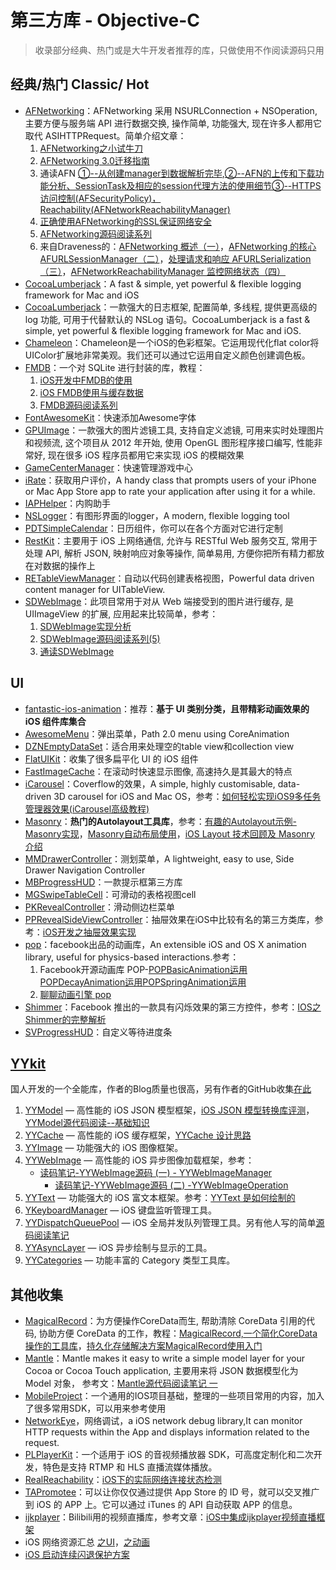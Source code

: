 # 第三方库 - Objective-C
> 收录部分经典、热门或是大牛开发者推荐的库，只做使用不作阅读源码只用

## 经典/热门 Classic/ Hot
- [AFNetworking][1]：AFNetworking 采用 NSURLConnection + NSOperation, 主要方便与服务端 API 进行数据交换, 操作简单, 功能强大, 现在许多人都用它取代 ASIHTTPRequest。简单介绍文章：
	1. [AFNetworking之小试牛刀][2]
	2. [AFNetworking 3.0迁移指南][3]
	3. 通读AFN [①--从创建manager到数据解析完毕][4],[②--AFN的上传和下载功能分析、SessionTask及相应的session代理方法的使用细节][5][③--HTTPS访问控制(AFSecurityPolicy)，Reachability(AFNetworkReachabilityManager)][6]
	4. [正确使用AFNetworking的SSL保证网络安全][7]
	5. [AFNetworking源码阅读系列][8]
	6. 来自Draveness的：[AFNetworking 概述（一）][9]，[AFNetworking 的核心 AFURLSessionManager（二）][10]，[处理请求和响应 AFURLSerialization（三）][11]，[AFNetworkReachabilityManager 监控网络状态（四）][12]
- [CocoaLumberjack][13]：A fast & simple, yet powerful & flexible logging framework for Mac and iOS
- [CocoaLumberjack][14]：一款强大的日志框架, 配置简单, 多线程, 提供更高级的 log 功能, 可用于代替默认的 NSLog 语句。CocoaLumberjack is a fast & simple, yet powerful & flexible logging framework for Mac and iOS.
- [Chameleon][15]：Chameleon是一个iOS的色彩框架。它运用现代化flat color将UIColor扩展地非常美观。我们还可以通过它运用自定义颜色创建调色板。
- [FMDB][16]：一个对 SQLite 进行封装的库，教程：
	1. [iOS开发中FMDB的使用][17]
	2. [iOS FMDB使用与缓存数据][18]
	3. [FMDB源码阅读系列][19]
- [FontAwesomeKit][20]：快速添加Awesome字体
- [GPUImage][21]：一款强大的图片滤镜工具, 支持自定义滤镜, 可用来实时处理图片和视频流, 这个项目从 2012 年开始, 使用 OpenGL 图形程序接口编写, 性能非常好, 现在很多 iOS 程序员都用它来实现 iOS 的模糊效果
- [GameCenterManager][22]：快速管理游戏中心
- [iRate][23]：获取用户评价，A handy class that prompts users of your iPhone or Mac App Store app to rate your application after using it for a while. 
- [IAPHelper][24]：内购助手
- [NSLogger][25]：有图形界面的logger，A modern, flexible logging tool
- [PDTSimpleCalendar][26]：日历组件，你可以在各个方面对它进行定制
- [RestKit][27]：主要用于 iOS 上网络通信, 允许与 RESTful Web 服务交互, 常用于处理 API, 解析 JSON, 映射响应对象等操作, 简单易用, 方便你把所有精力都放在对数据的操作上
- [RETableViewManager][28]：自动以代码创建表格视图，Powerful data driven content manager for UITableView.
- [SDWebImage][29]：此项目常用于对从 Web 端接受到的图片进行缓存, 是 UIImageView 的扩展, 应用起来比较简单，参考：
	1. [SDWebImage实现分析][30]
	2. [SDWebImage源码阅读系列(5)][31]
	3. [通读SDWebImage][32]

## UI
- [fantastic-ios-animation][33]：推荐：**基于 UI 类别分类，且带精彩动画效果的 iOS 组件库集合**
- [AwesomeMenu][34]：弹出菜单，Path 2.0 menu using CoreAnimation
- [DZNEmptyDataSet][35]：适合用来处理空的table view和collection view
- [FlatUIKit][36]：收集了很多扁平化 UI 的 iOS 组件
- [FastImageCache][37]：在滚动时快速显示图像, 高速持久是其最大的特点
- [iCarousel][38]：Coverflow的效果，A simple, highly customisable, data-driven 3D carousel for iOS and Mac OS，参考：[如何轻松实现iOS9多任务管理器效果(iCarousel高级教程)][39]
- [Masonry][40]：**热门的Autolayout工具库**，参考：[有趣的Autolayout示例-Masonry实现][41]，[Masonry自动布局使用][42]，[iOS Layout 技术回顾及 Masonry 介绍][43]
- [MMDrawerController][44]：测划菜单，A lightweight, easy to use, Side Drawer Navigation Controller
- [MBProgressHUD][45]：一款提示框第三方库
- [MGSwipeTableCell][46]：可滑动的表格视图cell
- [PKRevealController][47]：滑动侧边栏菜单
- [PPRevealSideViewController][48]：抽屉效果在iOS中比较有名的第三方类库，参考：[iOS开发之抽屉效果实现][49]
- [pop][50]：facebook出品的动画库，An extensible iOS and OS X animation library, useful for physics-based interactions.参考：
	1. Facebook开源动画库 POP-[POPBasicAnimation运用][51][POPDecayAnimation运用][52][POPSpringAnimation运用][53]
	2. [聊聊动画引擎 pop][54]
- [Shimmer][55]：Facebook 推出的一款具有闪烁效果的第三方控件，参考：[IOS之Shimmer的完整解析][56]
- [SVProgressHUD][57]：自定义等待进度条


## [YYkit][58]
国人开发的一个全能库，作者的Blog质量也很高，另有作者的GitHub收集[在此][59]
1. [YYModel][60] — 高性能的 iOS JSON 模型框架，[iOS JSON 模型转换库评测][61]，[YYModel源代码阅读--基础知识][62]
2. [YYCache][63] — 高性能的 iOS 缓存框架，[YYCache 设计思路][64]
3. [YYImage][65] — 功能强大的 iOS 图像框架。
4. [YYWebImage][66] — 高性能的 iOS 异步图像加载框架，参考：
	- [读码笔记-YYWebImage源码 (一) - YYWebImageManager][67]
		- [读码笔记-YYWebImage源码 (二) -YYWebImageOperation][68]
5. [YYText][69] — 功能强大的 iOS 富文本框架。参考：[YYText 是如何绘制的][70]
6. [YKeyboardManager][71] — iOS 键盘监听管理工具。
7. [YYDispatchQueuePool][72] — iOS 全局并发队列管理工具。另有他人写的简单[源码阅读笔记][73]
8. [YYAsyncLayer][74] — iOS 异步绘制与显示的工具。
9. [YYCategories][75] — 功能丰富的 Category 类型工具库。


## 其他收集
- [MagicalRecord][76]：为方便操作CoreData而生, 帮助清除 CoreData 引用的代码, 协助方便 CoreData 的工作，教程：[MagicalRecord,一个简化CoreData操作的工具库][77]，[持久化存储解决方案MagicalRecord使用入门][78]
- [Mantle][79]：Mantle makes it easy to write a simple model layer for your Cocoa or Cocoa Touch application, 主要用来将 JSON 数据模型化为 Model 对象， 参考文：[Mantle源代码阅读笔记 一][80]
- [MobileProject][81]：一个通用的IOS项目基础，整理的一些项目常用的内容，加入了很多常用SDK，可以用来参考使用
- [NetworkEye][82]，网络调试，a iOS network debug library,It can monitor HTTP requests within the App and displays information related to the request.
- [PLPlayerKit][83]：一个适用于 iOS 的音视频播放器 SDK，可高度定制化和二次开发，特色是支持 RTMP 和 HLS 直播流媒体播放。
- [RealReachability][84]：[iOS下的实际网络连接状态检测][85]
- [TAPromotee][86]：可以让你仅仅通过提供 App Store 的 ID 号，就可以交叉推广到 iOS 的 APP 上。它可以通过 iTunes 的 API 自动获取 APP 的信息。
- [ijkplayer][87]：Bilibili用的视频直播库，参考文章：[iOS中集成ijkplayer视频直播框架][88]
- iOS 网络资源汇总 [之UI][89]，[之动画][90]
- [iOS 启动连续闪退保护方案][91]


[1]:	https://github.com/AFNetworking/AFNetworking "AFNetworking"
[2]:	http://www.jianshu.com/p/8cc137ac26f0 "AFNetworking之小试牛刀"
[3]:	http://www.jianshu.com/p/047463a7ce9b "AFNetworking 3.0迁移指南"
[4]:	http://www.cnblogs.com/Mike-zh/p/5167017.html "通读AFN①--从创建manager到数据解析完毕"
[5]:	http://www.cnblogs.com/Mike-zh/p/5172389.html "通读AFN②--AFN的上传和下载功能分析、SessionTask及相应的session代理方法的使用细节"
[6]:	http://www.cnblogs.com/Mike-zh/p/5174238.html "通读AFN③--HTTPS访问控制(AFSecurityPolicy)，Reachability(AFNetworkReachabilityManager)"
[7]:	http://www.jianshu.com/p/4102b817ff2f "正确使用AFNetworking的SSL保证网络安全"
[8]:	http://www.cnblogs.com/polobymulberry/category/785705.html "AFNetworking源码阅读系列"
[9]:	http://draveness.me/afnetworking1/ "AFNetworking 概述（一）"
[10]:	http://draveness.me/afnetworking2/ "AFNetworking 的核心 AFURLSessionManager（二）"
[11]:	http://draveness.me/afnetworking3/ "处理请求和响应 AFURLSerialization（三）"
[12]:	http://draveness.me/afnetworking4/ "AFNetworkReachabilityManager 监控网络状态（四）"
[13]:	https://github.com/CocoaLumberjack/CocoaLumberjack "CocoaLumberjack"
[14]:	https://github.com/CocoaLumberjack/CocoaLumberjack "CocoaLumberjack"
[15]:	https://github.com/ViccAlexander/Chameleon "Chameleon"
[16]:	https://github.com/ccgus/fmdb "FMDB"
[17]:	http://www.cnblogs.com/jerehedu/p/5025950.html "iOS开发中FMDB的使用"
[18]:	http://www.jianshu.com/p/968c381cb7d7 "iOS FMDB使用与缓存数据"
[19]:	http://www.cnblogs.com/polobymulberry/category/789988.html "FMDB源码阅读系列(2)"
[20]:	https://github.com/PrideChung/FontAwesomeKit "FontAwesomeKit"
[21]:	https://github.com/BradLarson/GPUImage "GPUImage"
[22]:	https://github.com/nihalahmed/GameCenterManager "GameCenterManager"
[23]:	https://github.com/nicklockwood/iRate "iRate"
[24]:	https://github.com/saturngod/IAPHelper "IAPHelper"
[25]:	https://github.com/fpillet/NSLogger "NSLogger"
[26]:	https://github.com/jivesoftware/PDTSimpleCalendar "PDTSimpleCalendar"
[27]:	https://github.com/RestKit/RestKit "RestKit"
[28]:	https://github.com/romaonthego/RETableViewManager "RETableViewManager"
[29]:	https://github.com/rs/SDWebImage "SDWebImage"
[30]:	http://southpeak.github.io/blog/2015/02/07/sourcecode-sdwebimage/ "SDWebImage实现分析"
[31]:	http://www.cnblogs.com/polobymulberry/category/785704.html "SDWebImage源码阅读系列(5)"
[32]:	http://zzk.cnblogs.com/s?w=blog:Mike-zh%20%E9%80%9A%E8%AF%BBSDWebImage "通读SDWebImage"
[33]:	https://github.com/onmyway133/fantastic-ios-animation "fantastic-ios-animation"
[34]:	https://github.com/levey/AwesomeMenu "AwesomeMenu"
[35]:	https://github.com/dzenbot/DZNEmptyDataSet "DZNEmptyDataSet"
[36]:	https://github.com/Grouper/FlatUIKit "FlatUIKit"
[37]:	https://github.com/path/FastImageCache "FastImageCache"
[38]:	https://github.com/nicklockwood/iCarousel "iCarousel"
[39]:	http://www.cnblogs.com/jgCho/p/5275408.html "如何轻松实现iOS9多任务管理器效果(iCarousel高级教程)"
[40]:	https://github.com/SnapKit/Masonry "Masonry"
[41]:	http://tutuge.me/2015/05/23/autolayout-example-with-masonry/ "有趣的Autolayout示例-Masonry实现"
[42]:	http://www.cnblogs.com/salam/p/5054474.html "Masonry自动布局使用"
[43]:	http://www.taijicoder.com/2015/12/12/iOS-Layout-and-Masnory/ "iOS Layout 技术回顾及 Masonry 介绍"
[44]:	https://github.com/mutualmobile/MMDrawerController "MMDrawerController"
[45]:	https://github.com/jdg/MBProgressHUD "MBProgressHUD"
[46]:	https://github.com/MortimerGoro/MGSwipeTableCell "MGSwipeTableCell"
[47]:	https://github.com/pkluz/PKRevealController "PKRevealController"
[48]:	https://github.com/ipup/PPRevealSideViewController "PPRevealSideViewController"
[49]:	http://ios.jobbole.com/83402/ "iOS开发之抽屉效果实现"
[50]:	https://github.com/facebook/pop "pop"
[51]:	http://www.cnblogs.com/wujy/p/5191220.html "Facebook开源动画库 POP-POPBasicAnimation运用"
[52]:	http://www.cnblogs.com/wujy/p/5194029.html "Facebook开源动画库 POP-POPDecayAnimation运用"
[53]:	http://www.cnblogs.com/wujy/p/5191521.html "Facebook开源动画库 POP-POPSpringAnimation运用"
[54]:	http://ios.jobbole.com/84717/
[55]:	https://github.com/facebook/Shimmer "Shimmer"
[56]:	http://www.jianshu.com/p/3c58af1a2460 "IOS之Shimmer的完整解析"
[57]:	https://github.com/TransitApp/SVProgressHUD "SVProgressHUD"
[58]:	https://github.com/ibireme/YYKit
[59]:	http://github.ibireme.com/github/list/ios/#
[60]:	https://github.com/ibireme/YYModel
[61]:	http://blog.ibireme.com/2015/10/23/ios_model_framework_benchmark/ "iOS JSON 模型转换库评测"
[62]:	http://www.jianshu.com/p/198af7042b2d "YYModel源代码阅读--基础知识"
[63]:	https://github.com/ibireme/YYCache
[64]:	http://blog.ibireme.com/2015/10/26/yycache/ "YYCache 设计思路"
[65]:	https://github.com/ibireme/YYImage
[66]:	https://github.com/ibireme/YYWebImage
[67]:	http://huangshaohua.cn/2015/12/29/du-ma-bi-ji-yywebimageyuan-ma/ "读码笔记-YYWebImage源码 (一) - YYWebImageManager"
[68]:	http://huangshaohua.cn/2016/01/02/du-ma-bi-ji-yywebimageyuan-ma-er-yywebimageoperation/ "读码笔记-YYWebImage源码 (二) -YYWebImageOperation"
[69]:	https://github.com/ibireme/YYText
[70]:	https://github.com/lzwjava/OpenSourceNotes "OpenSourceNotes"
[71]:	https://github.com/ibireme/YYKeyboardManager "YYKeyboardManager"
[72]:	https://github.com/ibireme/YYDispatchQueuePool "YYDispatchQueuePool"
[73]:	http://kittenyang.com/yydispatchqueuepool-learning-note/ "YYDispatchQueuePool 源码阅读笔记"
[74]:	https://github.com/ibireme/YYAsyncLayer "YYAsyncLayer"
[75]:	https://github.com/ibireme/YYCategories
[76]:	https://github.com/magicalpanda/MagicalRecord "MagicalRecord"
[77]:	http://segmentfault.com/a/1190000004132110 "MagicalRecord,一个简化CoreData操作的工具库"
[78]:	http://www.cocoachina.com/ios/20151214/14649.html
[79]:	https://github.com/Mantle/Mantle "Mantle"
[80]:	http://blog.csdn.net/colorapp/article/details/50277317 "Mantle源代码阅读笔记 一"
[81]:	https://github.com/wujunyang/MobileProject "MobileProject"
[82]:	https://github.com/coderyi/NetworkEye "NetworkEye"
[83]:	https://github.com/pili-engineering/PLPlayerKit "PLPlayerKit"
[84]:	https://github.com/dustturtle/RealReachability "RealReachability"
[85]:	http://www.cocoachina.com/ios/20160224/15407.html
[86]:	https://github.com/JanC/TAPromotee "TAPromotee"
[87]:	https://github.com/Bilibili/ijkplayer "ijkplayer"
[88]:	http://www.jianshu.com/p/1f06b27b3ac0 "iOS中集成ijkplayer视频直播框架"
[89]:	http://www.jianshu.com/p/2ba717122951 "iOS 网络资源汇总之UI"
[90]:	http://www.jianshu.com/p/91b5cfad5d89 "iOS 网络资源汇总之动画"
[91]:	http://wereadteam.github.io/2016/05/23/GYBootingProtection/